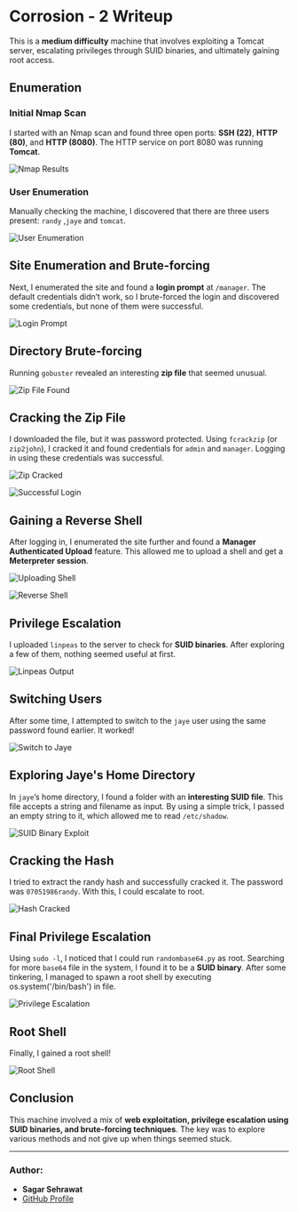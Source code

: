 # Corrosion - 2 Writeup

This is a **medium difficulty** machine that involves exploiting a Tomcat server, escalating privileges through SUID binaries, and ultimately gaining root access.

## Enumeration

### Initial Nmap Scan
I started with an Nmap scan and found three open ports: **SSH (22)**, **HTTP (80)**, and **HTTP (8080)**. The HTTP service on port 8080 was running **Tomcat**.

![Nmap Results](https://github.com/sagar-sehrawat/VulnHub-Machine-Solutions/blob/main/Corrosion%20-%202/img/img1.png)

### User Enumeration
Manually checking the machine, I discovered that there are three users present: `randy` ,`jaye` and `tomcat`.

![User Enumeration](https://github.com/sagar-sehrawat/VulnHub-Machine-Solutions/blob/main/Corrosion%20-%202/img/img2.png)

## Site Enumeration and Brute-forcing
Next, I enumerated the site and found a **login prompt** at `/manager`. The default credentials didn’t work, so I brute-forced the login and discovered some credentials, but none of them were successful.

![Login Prompt](https://github.com/sagar-sehrawat/VulnHub-Machine-Solutions/blob/main/Corrosion%20-%202/img/img3.png)

## Directory Brute-forcing
Running `gobuster` revealed an interesting **zip file** that seemed unusual.

![Zip File Found](https://github.com/sagar-sehrawat/VulnHub-Machine-Solutions/blob/main/Corrosion%20-%202/img/img4.png)

## Cracking the Zip File
I downloaded the file, but it was password protected. Using `fcrackzip` (or `zip2john`), I cracked it and found credentials for `admin` and `manager`. Logging in using these credentials was successful.

![Zip Cracked](https://github.com/sagar-sehrawat/VulnHub-Machine-Solutions/blob/main/Corrosion%20-%202/img/img5.png)

![Successful Login](https://github.com/sagar-sehrawat/VulnHub-Machine-Solutions/blob/main/Corrosion%20-%202/img/img6.png)

## Gaining a Reverse Shell
After logging in, I enumerated the site further and found a **Manager Authenticated Upload** feature. This allowed me to upload a shell and get a **Meterpreter session**.

![Uploading Shell](https://github.com/sagar-sehrawat/VulnHub-Machine-Solutions/blob/main/Corrosion%20-%202/img/img7.png)

![Reverse Shell](https://github.com/sagar-sehrawat/VulnHub-Machine-Solutions/blob/main/Corrosion%20-%202/img/img8.png)

## Privilege Escalation
I uploaded `linpeas` to the server to check for **SUID binaries**. After exploring a few of them, nothing seemed useful at first.

![Linpeas Output](https://github.com/sagar-sehrawat/VulnHub-Machine-Solutions/blob/main/Corrosion%20-%202/img/img9.png)

## Switching Users
After some time, I attempted to switch to the `jaye` user using the same password found earlier. It worked!

![Switch to Jaye](https://github.com/sagar-sehrawat/VulnHub-Machine-Solutions/blob/main/Corrosion%20-%202/img/img10.png)

## Exploring Jaye's Home Directory
In `jaye`’s home directory, I found a folder with an **interesting SUID file**. This file accepts a string and filename as input. By using a simple trick, I passed an empty string to it, which allowed me to read `/etc/shadow`.

![SUID Binary Exploit](https://github.com/sagar-sehrawat/VulnHub-Machine-Solutions/blob/main/Corrosion%20-%202/img/img11.png)

## Cracking the Hash
I tried to extract the randy hash and successfully cracked it. The password was `07051986randy`. With this, I could escalate to root.

![Hash Cracked](https://github.com/sagar-sehrawat/VulnHub-Machine-Solutions/blob/main/Corrosion%20-%202/img/img12.png)

## Final Privilege Escalation
Using `sudo -l`, I noticed that I could run `randombase64.py` as root. Searching for more `base64` file in the system, I found it to be a **SUID binary**. After some tinkering, I managed to spawn a root shell by executing os.system('/bin/bash') in file.

![Privilege Escalation](https://github.com/sagar-sehrawat/VulnHub-Machine-Solutions/blob/main/Corrosion%20-%202/img/img13.png)

## Root Shell
Finally, I gained a root shell!

![Root Shell](https://github.com/sagar-sehrawat/VulnHub-Machine-Solutions/blob/main/Corrosion%20-%202/img/img14.png)

## Conclusion
This machine involved a mix of **web exploitation, privilege escalation using SUID binaries, and brute-forcing techniques**. The key was to explore various methods and not give up when things seemed stuck.

---

### Author:
- **Sagar Sehrawat**
- [GitHub Profile](https://github.com/sagar-sehrawat)
